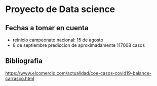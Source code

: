 # Proyecto de Data science

## Fechas a tomar en cuenta
- reinicio campeonato nacional: 15 de agosto
- 8 de septiembre prediccion de aproximadamente 117008 casos
## Bibliografia
https://www.elcomercio.com/actualidad/coe-casos-covid19-balance-carrasco.html